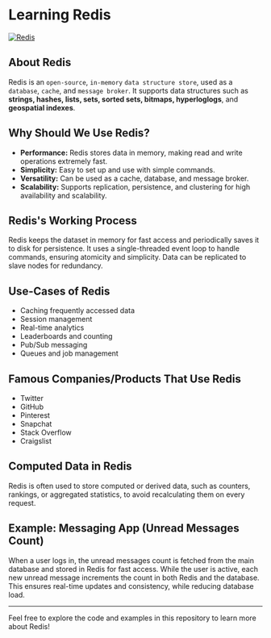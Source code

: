 
# Learning Redis

[![Redis](https://img.shields.io/badge/Redis-DC382D?logo=redis&logoColor=white&style=flat-square)](https://redis.io/)

## About Redis
Redis is an `open-source`, `in-memory` `data structure store`, used as a `database`, `cache`, and `message broker`. It supports data structures such as **strings, hashes, lists, sets, sorted sets, bitmaps, hyperloglogs**, and **geospatial indexes**.

## Why Should We Use Redis?
- **Performance:** Redis stores data in memory, making read and write operations extremely fast.
- **Simplicity:** Easy to set up and use with simple commands.
- **Versatility:** Can be used as a cache, database, and message broker.
- **Scalability:** Supports replication, persistence, and clustering for high availability and scalability.

## Redis's Working Process
Redis keeps the dataset in memory for fast access and periodically saves it to disk for persistence. It uses a single-threaded event loop to handle commands, ensuring atomicity and simplicity. Data can be replicated to slave nodes for redundancy.

## Use-Cases of Redis
- Caching frequently accessed data
- Session management
- Real-time analytics
- Leaderboards and counting
- Pub/Sub messaging
- Queues and job management

## Famous Companies/Products That Use Redis
- Twitter
- GitHub
- Pinterest
- Snapchat
- Stack Overflow
- Craigslist

## Computed Data in Redis
Redis is often used to store computed or derived data, such as counters, rankings, or aggregated statistics, to avoid recalculating them on every request.

## Example: Messaging App (Unread Messages Count)
When a user logs in, the unread messages count is fetched from the main database and stored in Redis for fast access. While the user is active, each new unread message increments the count in both Redis and the database. This ensures real-time updates and consistency, while reducing database load.

---
Feel free to explore the code and examples in this repository to learn more about Redis!
